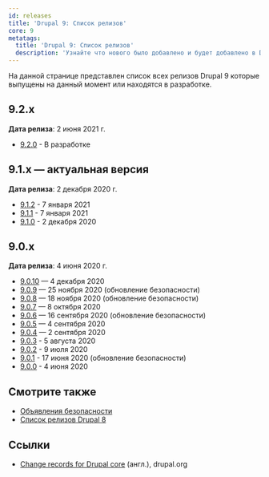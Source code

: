 ```yaml
---
id: releases
title: 'Drupal 9: Список релизов'
core: 9
metatags:
  title: 'Drupal 9: Список релизов'
  description: 'Узнайте что нового было добавлено и будет добавлено в Drupal 9.'
---
```


На данной странице представлен список всех релизов Drupal 9 которые выпущены на данный момент или находятся в разработке.

## 9.2.x

**Дата релиза**: 2 июня 2021 г.

- [9.2.0](release-9.2.0.md) - В разработке

## 9.1.x — актуальная версия

**Дата релиза**: 2 декабря 2020 г.

- [9.1.2](release-9.1.2.md) - 7 января 2021
- [9.1.1](release-9.1.1.md) - 7 января 2021
- [9.1.0](release-9.1.0.md) - 2 декабря 2020

## 9.0.x

**Дата релиза**: 4 июня 2020 г.

- [9.0.10](release-9.0.10.md) — 4 декабря 2020
- [9.0.9](release-9.0.9.md) — 25 ноября 2020 (обновление безопасности)
- [9.0.8](release-9.0.8.md) — 18 ноября 2020 (обновление безопасности)
- [9.0.7](release-9.0.7.md) — 8 октября 2020
- [9.0.6](release-9.0.6.md) — 16 сентября 2020 (обновление безопасности)
- [9.0.5](release-9.0.5.md) — 4 сентября 2020
- [9.0.4](release-9.0.4.md) — 2 сентября 2020
- [9.0.3](release-9.0.3.md) - 5 августа 2020
- [9.0.2](release-9.0.2.md) - 9 июля 2020
- [9.0.1](release-9.0.1.md) - 17 июня 2020 (обновление безопасности)
- [9.0.0](release-9.0.0.md) - 4 июня 2020

## Смотрите также

- [Объявления безопасности](../../security/security.md)
- [Список релизов Drupal 8](../../8/releases/releases.md)

## Ссылки

- [Change records for Drupal core](https://www.drupal.org/list-changes/drupal) (англ.), drupal.org
